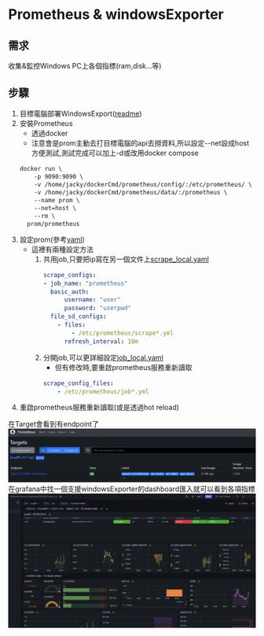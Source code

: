# Prometheus & windowsExporter

## 需求
  收集&監控Windows PC上各個指標(ram,disk...等)
## 步驟
1. 目標電腦部署WindowsExport([readme](./exporter_install.md))
2. 安裝Prometheus
    * 透過docker
    *  注意會是prom主動去打目標電腦的api去撈資料,所以設定--net設成host方便測試,測試完成可以加上-d或改用docker compose
    ```shell
    docker run \
        -p 9090:9090 \
        -v /home/jacky/dockerCmd/prometheus/config/:/etc/prometheus/ \
        -v /home/jacky/dockerCmd/prometheus/data/:/prometheus \
        --name prom \
        --net=host \
        --rm \
      prom/prometheus
    ````
3. 設定prom(參考[yaml](./prom/prometheus.yml))
    +  這裡有兩種設定方法
        1. 共用job,只要把ip寫在另一個文件上[scrape_local.yaml](./prom/scrape_local.yml)
            ``` yaml
            scrape_configs:
            - job_name: "prometheus"
              basic_auth:
                  username: "user"
                  password: "userpwd"
              file_sd_configs:
                - files:
                    - /etc/prometheus/scrape*.yml
                  refresh_interval: 10m
            ```
        2. 分開job,可以更詳細設定[job_local.yaml](./prom/job_local.yml)
            * 但有修改時,要重啟prometheus服務重新讀取
            ``` yaml
            scrape_config_files:
                - /etc/prometheus/job*.yml
            ```
4. 重啟prometheus服務重新讀取(或是透過hot reload)

在Target會看到有endpoint了
![prom1.png](img/prom1.png)
在grafana中找一個支援windowsExporter的dashboard匯入就可以看到各項指標
![grafana.png](img/grafana.png)